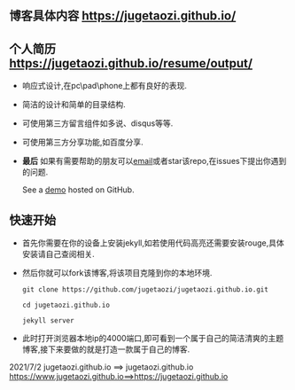 <!--
 * @Author: 吴迪
 * @Date: 2021-07-02 21:00:16
 * @LastEditors: OBKoro1
 * @LastEditTime: 2021-07-02 21:26:02
-->
## 博客具体内容 https://jugetaozi.github.io/
## 个人简历 https://jugetaozi.github.io/resume/output/

* 响应式设计,在pc\pad\phone上都有良好的表现.
* 简洁的设计和简单的目录结构.
* 可使用第三方留言组件如多说、disqus等等.
* 可使用第三方分享功能,如百度分享.
* **最后** 如果有需要帮助的朋友可以[email](mailto:156343782@qq.com)或者star该repo,在issues下提出你遇到的问题.

  See a [demo](https://www.jugetaozi.github.io/) hosted on GitHub.

## 快速开始

* 首先你需要在你的设备上安装jekyll,如若使用代码高亮还需要安装rouge,具体安装请自己查阅相关.

* 然后你就可以fork该博客,将该项目克隆到你的本地环境.

   `git clone https://github.com/jugetaozi/jugetaozi.github.io.git`

   `cd jugetaozi.github.io`

   `jekyll server`

* 此时打开浏览器本地ip的4000端口,即可看到一个属于自己的简洁清爽的主题博客,接下来要做的就是打造一款属于自己的博客.

2021/7/2 jugetaozi.github.io ==> jugetaozi.github.io   https://www.jugetaozi.github.io==>https://jugetaozi.github.io
